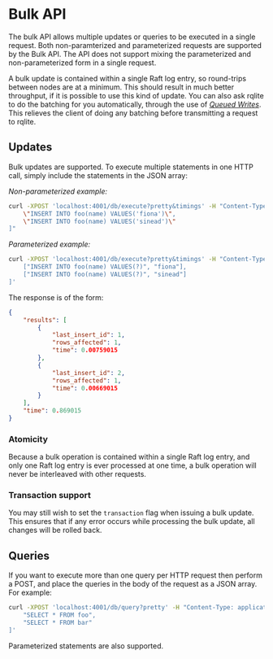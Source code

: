 # Bulk API
The bulk API allows multiple updates or queries to be executed in a single request. Both non-paramterized and parameterized requests are supported by the Bulk API. The API does not support mixing the parameterized and non-parameterized form in a single request.

A bulk update is contained within a single Raft log entry, so round-trips between nodes are at a minimum. This should result in much better throughput, if it is possible to use this kind of update. You can also ask rqlite to do the batching for you automatically, through the use of [_Queued Writes_](https://github.com/rqlite/rqlite/blob/master/DOC/QUEUED_WRITES.md). This relieves the client of doing any batching before transmitting a request to rqlite.

## Updates
Bulk updates are supported. To execute multiple statements in one HTTP call, simply include the statements in the JSON array:

_Non-parameterized example:_
```bash
curl -XPOST 'localhost:4001/db/execute?pretty&timings' -H "Content-Type: application/json" -d "[
    \"INSERT INTO foo(name) VALUES('fiona')\",
    \"INSERT INTO foo(name) VALUES('sinead')\"
]"
```
_Parameterized example:_
```bash
curl -XPOST 'localhost:4001/db/execute?pretty&timings' -H "Content-Type: application/json" -d '[
    ["INSERT INTO foo(name) VALUES(?)", "fiona"],
    ["INSERT INTO foo(name) VALUES(?)", "sinead"]
]'
```

The response is of the form:

```json
{
    "results": [
        {
            "last_insert_id": 1,
            "rows_affected": 1,
            "time": 0.00759015
        },
        {
            "last_insert_id": 2,
            "rows_affected": 1,
            "time": 0.00669015
        }
    ],
    "time": 0.869015
}
```
### Atomicity
Because a bulk operation is contained within a single Raft log entry, and only one Raft log entry is ever processed at one time, a bulk operation will never be interleaved with other requests.

### Transaction support
You may still wish to set the `transaction` flag when issuing a bulk update. This ensures that if any error occurs while processing the bulk update, all changes will be rolled back.

## Queries
If you want to execute more than one query per HTTP request then perform a POST, and place the queries in the body of the request as a JSON array. For example:

```bash
curl -XPOST 'localhost:4001/db/query?pretty' -H "Content-Type: application/json" -d '[
    "SELECT * FROM foo",
    "SELECT * FROM bar"
]'
```
Parameterized statements are also supported.
